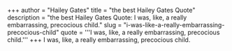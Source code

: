+++
author = "Hailey Gates"
title = "the best Hailey Gates Quote"
description = "the best Hailey Gates Quote: I was, like, a really embarrassing, precocious child."
slug = "i-was-like-a-really-embarrassing-precocious-child"
quote = '''I was, like, a really embarrassing, precocious child.'''
+++
I was, like, a really embarrassing, precocious child.
